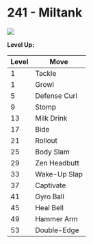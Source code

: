 # 241 - Miltank
![][241]

**Level Up:**

Level | Move
---   | ---
  1   | Tackle
  1   | Growl
  5   | Defense Curl
  9   | Stomp
 13   | Milk Drink
 17   | Bide
 21   | Rollout
 25   | Body Slam
 29   | Zen Headbutt
 33   | Wake-Up Slap
 37   | Captivate
 41   | Gyro Ball
 45   | Heal Bell
 49   | Hammer Arm
 53   | Double-Edge



[241]: /img/pokemon/241.png
